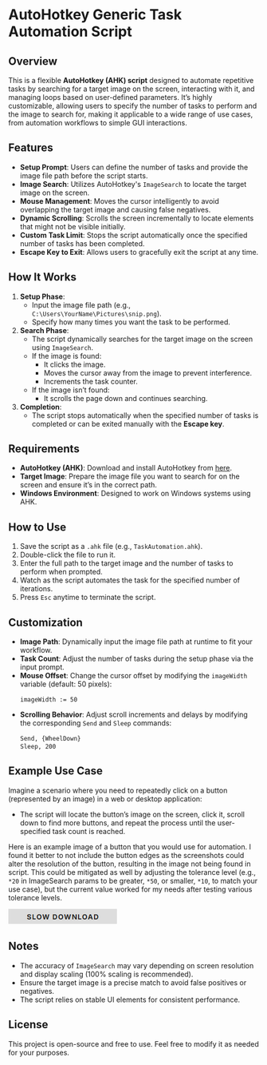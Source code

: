 # AutoHotkey Generic Task Automation Script

## Overview
This is a flexible **AutoHotkey (AHK) script** designed to automate repetitive tasks by searching for a target image on the screen, interacting with it, and managing loops based on user-defined parameters. It’s highly customizable, allowing users to specify the number of tasks to perform and the image to search for, making it applicable to a wide range of use cases, from automation workflows to simple GUI interactions.

## Features
- **Setup Prompt**: Users can define the number of tasks and provide the image file path before the script starts.
- **Image Search**: Utilizes AutoHotkey's `ImageSearch` to locate the target image on the screen.
- **Mouse Management**: Moves the cursor intelligently to avoid overlapping the target image and causing false negatives.
- **Dynamic Scrolling**: Scrolls the screen incrementally to locate elements that might not be visible initially.
- **Custom Task Limit**: Stops the script automatically once the specified number of tasks has been completed.
- **Escape Key to Exit**: Allows users to gracefully exit the script at any time.

## How It Works
1. **Setup Phase**:
   - Input the image file path (e.g., `C:\Users\YourName\Pictures\snip.png`).
   - Specify how many times you want the task to be performed.
2. **Search Phase**:
   - The script dynamically searches for the target image on the screen using `ImageSearch`.
   - If the image is found:
     - It clicks the image.
     - Moves the cursor away from the image to prevent interference.
     - Increments the task counter.
   - If the image isn’t found:
     - It scrolls the page down and continues searching.
3. **Completion**:
   - The script stops automatically when the specified number of tasks is completed or can be exited manually with the **Escape key**.

## Requirements
- **AutoHotkey (AHK)**: Download and install AutoHotkey from [here](https://www.autohotkey.com/).
- **Target Image**: Prepare the image file you want to search for on the screen and ensure it’s in the correct path.
- **Windows Environment**: Designed to work on Windows systems using AHK.

## How to Use
1. Save the script as a `.ahk` file (e.g., `TaskAutomation.ahk`).
2. Double-click the file to run it.
3. Enter the full path to the target image and the number of tasks to perform when prompted.
4. Watch as the script automates the task for the specified number of iterations.
5. Press `Esc` anytime to terminate the script.

## Customization
- **Image Path**: Dynamically input the image file path at runtime to fit your workflow.
- **Task Count**: Adjust the number of tasks during the setup phase via the input prompt.
- **Mouse Offset**: Change the cursor offset by modifying the `imageWidth` variable (default: 50 pixels):
  ```autohotkey
  imageWidth := 50
  ```
- **Scrolling Behavior**: Adjust scroll increments and delays by modifying the corresponding `Send` and `Sleep` commands:
  ```autohotkey
  Send, {WheelDown}
  Sleep, 200
  ```

## Example Use Case
Imagine a scenario where you need to repeatedly click on a button (represented by an image) in a web or desktop application:
- The script will locate the button’s image on the screen, click it, scroll down to find more buttons, and repeat the process until the user-specified task count is reached.

Here is an example image of a button that you would use for automation.  I found it better to not include the button edges as the screenshots could alter the resolution of the button, resulting in the image not being found in script.  This could be mitigated as well by adjusting the tolerance level (e.g., `*20` in ImageSearch params to be greater, `*50`, or smaller, `*10`, to match your use case), but the current value worked for my needs after testing various tolerance levels.


![Task Automation Example](https://github.com/dhardin/ScrollAndClick-AHK-Automation/blob/main/snip.png)

## Notes
- The accuracy of `ImageSearch` may vary depending on screen resolution and display scaling (100% scaling is recommended).
- Ensure the target image is a precise match to avoid false positives or negatives.
- The script relies on stable UI elements for consistent performance.

## License
This project is open-source and free to use. Feel free to modify it as needed for your purposes.
